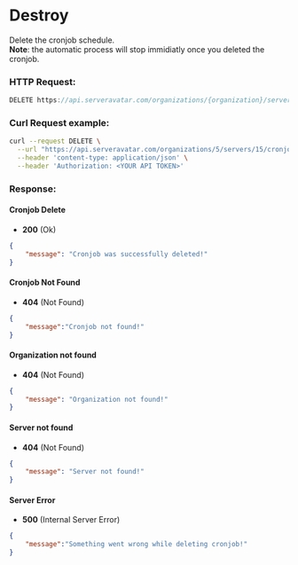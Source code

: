 # Destroy

Delete the cronjob schedule. \
**Note**: the automatic process will stop immidiatly once you deleted the cronjob.

### HTTP Request:

```js
DELETE https://api.serveravatar.com/organizations/{organization}/servers/{server}/cronjobs/{cronjob}
```

### Curl Request example:

```sh
curl --request DELETE \
  --url "https://api.serveravatar.com/organizations/5/servers/15/cronjobs/63" \
  --header 'content-type: application/json' \
  --header 'Authorization: <YOUR API TOKEN>'
```

### Response:

#### Cronjob Delete
- __200__ (Ok)

```json
{
    "message": "Cronjob was successfully deleted!"
}
```

#### Cronjob Not Found
- __404__ (Not Found)

```json
{
    "message":"Cronjob not found!"
}
```

#### Organization not found
- __404__ (Not Found)

```json
{
    "message": "Organization not found!"
}
```

#### Server not found
- __404__ (Not Found)

```json
{
    "message": "Server not found!"
}
```

#### Server Error
- __500__ (Internal Server Error)

```json
{
    "message":"Something went wrong while deleting cronjob!"
}
```